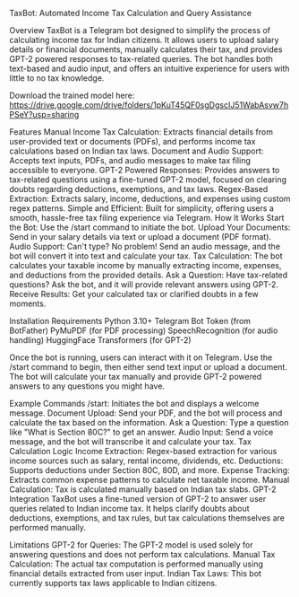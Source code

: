 TaxBot: Automated Income Tax Calculation and Query Assistance

Overview
TaxBot is a Telegram bot designed to simplify the process of calculating income tax for Indian citizens. It allows users to upload salary details or financial documents, manually calculates their tax, and provides GPT-2 powered responses to tax-related queries. The bot handles both text-based and audio input, and offers an intuitive experience for users with little to no tax knowledge.

Download the trained model here:
https://drive.google.com/drive/folders/1pKuT45QF0sgDgscIJ51WabAsvw7hPSeY?usp=sharing

Features
Manual Income Tax Calculation: Extracts financial details from user-provided text or documents (PDFs), and performs income tax calculations based on Indian tax laws.
Document and Audio Support: Accepts text inputs, PDFs, and audio messages to make tax filing accessible to everyone.
GPT-2 Powered Responses: Provides answers to tax-related questions using a fine-tuned GPT-2 model, focused on clearing doubts regarding deductions, exemptions, and tax laws.
Regex-Based Extraction: Extracts salary, income, deductions, and expenses using custom regex patterns.
Simple and Efficient: Built for simplicity, offering users a smooth, hassle-free tax filing experience via Telegram.
How It Works
Start the Bot: Use the /start command to initiate the bot.
Upload Your Documents: Send in your salary details via text or upload a document (PDF format).
Audio Support: Can't type? No problem! Send an audio message, and the bot will convert it into text and calculate your tax.
Tax Calculation: The bot calculates your taxable income by manually extracting income, expenses, and deductions from the provided details.
Ask a Question: Have tax-related questions? Ask the bot, and it will provide relevant answers using GPT-2.
Receive Results: Get your calculated tax or clarified doubts in a few moments.

Installation
Requirements
Python 3.10+
Telegram Bot Token (from BotFather)
PyMuPDF (for PDF processing)
SpeechRecognition (for audio handling)
HuggingFace Transformers (for GPT-2)

Once the bot is running, users can interact with it on Telegram. Use the /start command to begin, then either send text input or upload a document. The bot will calculate your tax manually and provide GPT-2 powered answers to any questions you might have.

Example Commands
/start: Initiates the bot and displays a welcome message.
Document Upload: Send your PDF, and the bot will process and calculate the tax based on the information.
Ask a Question: Type a question like "What is Section 80C?" to get an answer.
Audio Input: Send a voice message, and the bot will transcribe it and calculate your tax.
Tax Calculation Logic
Income Extraction: Regex-based extraction for various income sources such as salary, rental income, dividends, etc.
Deductions: Supports deductions under Section 80C, 80D, and more.
Expense Tracking: Extracts common expense patterns to calculate net taxable income.
Manual Calculation: Tax is calculated manually based on Indian tax slabs.
GPT-2 Integration
TaxBot uses a fine-tuned version of GPT-2 to answer user queries related to Indian income tax. It helps clarify doubts about deductions, exemptions, and tax rules, but tax calculations themselves are performed manually.

Limitations
GPT-2 for Queries: The GPT-2 model is used solely for answering questions and does not perform tax calculations.
Manual Tax Calculation: The actual tax computation is performed manually using financial details extracted from user input.
Indian Tax Laws: This bot currently supports tax laws applicable to Indian citizens.
